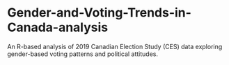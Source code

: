 # Gender-and-Voting-Trends-in-Canada-analysis
An R-based analysis of 2019 Canadian Election Study (CES) data exploring gender-based voting patterns and political attitudes.
